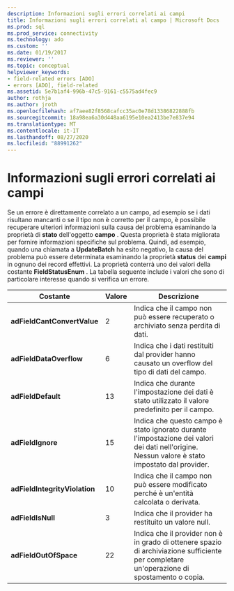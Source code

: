 ```yaml
---
description: Informazioni sugli errori correlati ai campi
title: Informazioni sugli errori correlati al campo | Microsoft Docs
ms.prod: sql
ms.prod_service: connectivity
ms.technology: ado
ms.custom: ''
ms.date: 01/19/2017
ms.reviewer: ''
ms.topic: conceptual
helpviewer_keywords:
- field-related errors [ADO]
- errors [ADO], field-related
ms.assetid: 5e7b1af4-996b-47c5-9161-c5575ad4fec9
author: rothja
ms.author: jroth
ms.openlocfilehash: af7aee82f8568cafcc35ac0e78d13386822888fb
ms.sourcegitcommit: 18a98ea6a30d448aa6195e10ea2413be7e837e94
ms.translationtype: MT
ms.contentlocale: it-IT
ms.lasthandoff: 08/27/2020
ms.locfileid: "88991262"
---
```

# <a name="field-related-error-information"></a>Informazioni sugli errori correlati ai campi
Se un errore è direttamente correlato a un campo, ad esempio se i dati risultano mancanti o se il tipo non è corretto per il campo, è possibile recuperare ulteriori informazioni sulla causa del problema esaminando la proprietà di **stato** dell'oggetto **campo** . Questa proprietà è stata migliorata per fornire informazioni specifiche sul problema. Quindi, ad esempio, quando una chiamata a **UpdateBatch** ha esito negativo, la causa del problema può essere determinata esaminando la proprietà **status** dei **campi** in ognuno dei record effettivi. La proprietà conterrà uno dei valori della costante **FieldStatusEnum** . La tabella seguente include i valori che sono di particolare interesse quando si verifica un errore.  
  
|Costante|Valore|Descrizione|  
|--------------|-----------|-----------------|  
|**adFieldCantConvertValue**|2|Indica che il campo non può essere recuperato o archiviato senza perdita di dati.|  
|**adFieldDataOverflow**|6|Indica che i dati restituiti dal provider hanno causato un overflow del tipo di dati del campo.|  
|**adFieldDefault**|13|Indica che durante l'impostazione dei dati è stato utilizzato il valore predefinito per il campo.|  
|**adFieldIgnore**|15|Indica che questo campo è stato ignorato durante l'impostazione dei valori dei dati nell'origine. Nessun valore è stato impostato dal provider.|  
|**adFieldIntegrityViolation**|10|Indica che il campo non può essere modificato perché è un'entità calcolata o derivata.|  
|**adFieldIsNull**|3|Indica che il provider ha restituito un valore null.|  
|**adFieldOutOfSpace**|22|Indica che il provider non è in grado di ottenere spazio di archiviazione sufficiente per completare un'operazione di spostamento o copia.|
